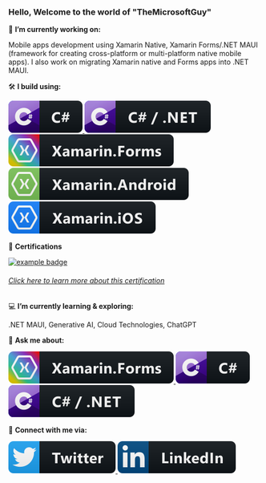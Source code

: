 ### Hello, Welcome to the world of "TheMicrosoftGuy"

<!--
**mehul19851/mehul19851** is a ✨ _special_ ✨ repository because its `README.md` (this file) appears on your GitHub profile.

Here are some ideas to get you started:

- 🔭 I’m currently working on ... Mobile apps development using Xamarin Forms which is a framework for creating Cross-platform native mobile apps
- 🌱 I’m currently learning ...
- 👯 I’m looking to collaborate on ...
- 🤔 I’m looking for help with ...
- 💬 Ask me about ...
- 📫 How to reach me: ...
- 😄 Pronouns: ...
- ⚡ Fun fact: ... -->

🔭 **I’m currently working on:** <br/>
<p align="left">
Mobile apps development using Xamarin Native, Xamarin Forms/.NET MAUI (framework for creating cross-platform or multi-platform native mobile apps). 
I also work on migrating Xamarin native and Forms apps into .NET MAUI.
</p>

🛠️ **I build using:** <br/>
<p align="left">
  <a href="https://dotnet.microsoft.com/en-us/languages/csharp">
    <img src="https://github.com/mehul19851/mehul19851/blob/master/ColoredBadges/svg/dev/languages/csharp.svg" alt="example badge" style="vertical-align:center margin:6px 2px">
  </a>
  <a href="https://dotnet.microsoft.com/en-us/">
    <img src="https://github.com/mehul19851/mehul19851/blob/master/ColoredBadges/svg/dev/languages/csharp_dotnet.svg" alt="example badge" style="vertical-align:center margin:6px 2px">
  </a>
  <a href="https://dotnet.microsoft.com/en-us/apps/xamarin/xamarin-forms">
    <img src="https://github.com/mehul19851/mehul19851/blob/master/ColoredBadges/svg/dev/frameworks/xamarin_forms.svg" alt="example badge" style="vertical-align:center margin:6px 2px">
  </a>
  <a href="https://learn.microsoft.com/en-us/xamarin/android/">
    <img src="https://github.com/mehul19851/mehul19851/blob/master/ColoredBadges/svg/dev/frameworks/xamarin_android.svg" alt="example badge" style="vertical-align:center margin:6px 2px">
  </a>
  <a href="https://learn.microsoft.com/en-us/xamarin/ios/">
    <img src="https://github.com/mehul19851/mehul19851/blob/master/ColoredBadges/svg/dev/frameworks/xamarin_ios.svg" alt="example badge" style="vertical-align:center margin:6px 2px">
  </a>
</p>

🏅 **Certifications** <br/>
<p align="left">
<a href="https://www.credly.com/badges/5c9f85b9-0a55-4f1b-aad1-3c06095ebd9a/linked_in?t=rjpo2f">
    <img src="https://media.giphy.com/media/v1.Y2lkPTc5MGI3NjExbzgwang0MmltbHE0aGY1bzI1d3RweWVvYzA1dnAwcmptYm1nNmg0ZyZlcD12MV9pbnRlcm5hbF9naWZfYnlfaWQmY3Q9Zw/CBFOxlDsuAaozaE1D5/giphy.gif" alt="example badge" style="vertical-align:center margin:6px 2px" width="100" height="100">
  </a>
</p>
<h6><a href="https://learn.microsoft.com/en-us/credentials/certifications/azure-fundamentals/">Click here to learn more about this certification</a></h6>

💻 **I’m currently learning & exploring:** <br/>
<p align="left">
  .NET MAUI, Generative AI, Cloud Technologies, ChatGPT
</p>

💬 **Ask me about:** <br/>
<p align="left">
  <a href="#">
    <img src="https://github.com/mehul19851/mehul19851/blob/master/ColoredBadges/svg/dev/frameworks/xamarin_forms.svg" alt="example badge" style="vertical-align:center margin:6px 2px">
  </a>
  <a href="#">
    <img src="https://github.com/mehul19851/mehul19851/blob/master/ColoredBadges/svg/dev/languages/csharp.svg" alt="example badge" style="vertical-align:center margin:6px 2px">
  </a>
  <a href="#">
    <img src="https://github.com/mehul19851/mehul19851/blob/master/ColoredBadges/svg/dev/languages/csharp_dotnet.svg" alt="example badge" style="vertical-align:center margin:6px 2px">
  </a>
</p>

🔌 **Connect with me via:** <br/>
<p align="left">
  <a href="https://twitter.com/themsguy_">
    <img src="https://github.com/mehul19851/mehul19851/blob/master/ColoredBadges/svg/social/twitter.svg" alt="example badge" style="vertical-align:center margin:6px 2px">
  </a>
  <a href="https://www.linkedin.com/in/themicrosoftguy">
    <img src="https://github.com/mehul19851/mehul19851/blob/master/ColoredBadges/svg/social/linkedin.svg" alt="example badge" style="vertical-align:center margin:6px 2px">
  </a>
</p>
